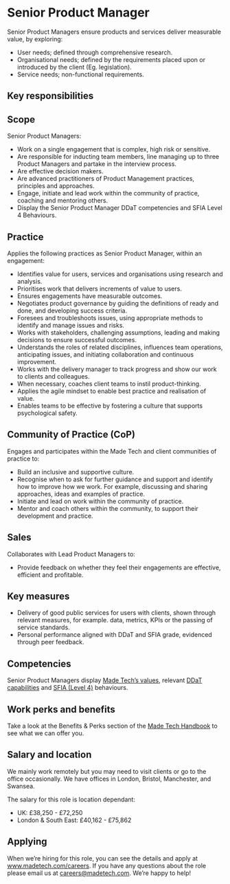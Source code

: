 # Senior Product Manager 

Senior Product Managers ensure products and services deliver measurable value, by exploring:
- User needs; defined through comprehensive research. 
- Organisational needs; defined by the requirements placed upon or introduced by the client (Eg. legislation).
- Service needs; non-functional requirements.

## Key responsibilities
## Scope
Senior Product Managers:
- Work on a single engagement that is complex, high risk or sensitive. 
- Are responsible for inducting team members, line managing up to three Product Managers and partake in the interview process.
- Are effective decision makers.
- Are advanced practitioners of Product Management practices, principles and approaches.
- Engage, initiate and lead work within the community of practice, coaching and mentoring others.
- Display the Senior Product Manager DDaT competencies and SFIA Level 4 Behaviours.

## Practice
Applies the following practices as Senior Product Manager, within an engagement:
- Identifies value for users, services and organisations using research and analysis.
- Prioritises work that delivers increments of value to users.  
- Ensures engagements have measurable outcomes.
- Negotiates product governance by guiding the definitions of ready and done, and developing success criteria.
- Foresees and troubleshoots issues, using appropriate methods to identify and manage issues and risks. 
- Works with stakeholders, challenging assumptions, leading and making decisions to ensure successful outcomes.
- Understands the roles of related disciplines, influences team operations, anticipating issues, and initiating collaboration and continuous improvement. 
- Works with the delivery manager to track progress and show our work to clients and colleagues.
- When necessary, coaches client teams to instil product-thinking.
- Applies the agile mindset to enable best practice and realisation of value.
- Enables teams to be effective by fostering a culture that supports psychological safety. 

## Community of Practice (CoP)
Engages and participates within the Made Tech and client communities of practice to:
- Build an inclusive and supportive culture.
- Recognise when to ask for further guidance and support and identify how to improve how we work.  For example, discussing and sharing approaches, ideas and examples of practice.
- Initiate and lead on work within the community of practice.
- Mentor and coach others within the community, to support their development and practice.

## Sales
Collaborates with Lead Product Managers to:
- Provide feedback on whether they feel their engagements are effective, efficient and profitable.

## Key measures
- Delivery of good public services for users with clients, shown through relevant measures, for example. data, metrics, KPIs or the passing of service standards.
- Personal performance aligned with DDaT and SFIA grade, evidenced through peer feedback.

## Competencies
Senior Product Managers display [Made Tech’s values](https://github.com/madetech/handbook/blob/main/company/about.md), relevant [DDaT capabilities](https://www.gov.uk/guidance/product-manager#senior-product-manager) and [SFIA (Level 4)](https://sfia-online.org/en/sfia-8/responsibilities/level-4) behaviours.

## Work perks and benefits
Take a look at the Benefits & Perks section of the [Made Tech Handbook](https://github.com/madetech) to see what we can offer you. 

## Salary and location

We mainly work remotely but you may need to visit clients or go to the office occasionally. We have offices in London, Bristol, Manchester, and Swansea. 

The salary for this role is location dependant:
* UK: £38,250 - £72,250
* London & South East: £40,162 - £75,862


## Applying

When we’re hiring for this role, you can see the details and apply at www.madetech.com/careers. If you have any questions about the role please email us at careers@madetech.com. We’re happy to help!
